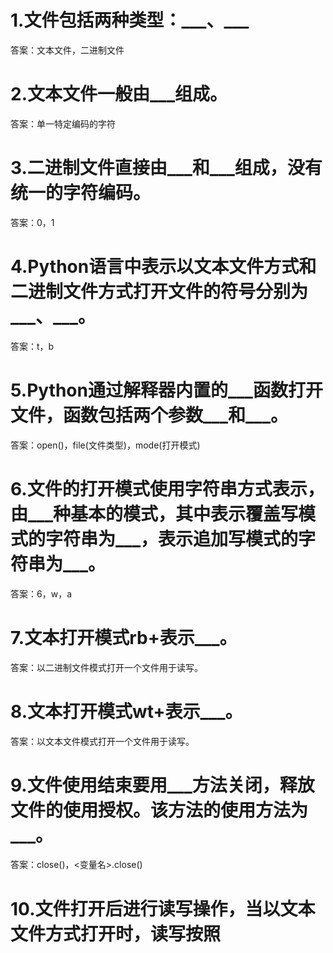 # 1.文件包括两种类型：\_\_\_、\_\_\_
答案：文本文件，二进制文件
# 2.文本文件一般由\_\_\_组成。
答案：单一特定编码的字符
# 3.二进制文件直接由\_\_\_和\_\_\_组成，没有统一的字符编码。
答案：0，1
# 4.Python语言中表示以文本文件方式和二进制文件方式打开文件的符号分别为\_\_\_、\_\_\_。
答案：t，b
# 5.Python通过解释器内置的\_\_\_函数打开文件，函数包括两个参数\_\_\_和\_\_\_。
答案：open()，file(文件类型)，mode(打开模式)
# 6.文件的打开模式使用字符串方式表示，由\_\_\_种基本的模式，其中表示覆盖写模式的字符串为\_\_\_，表示追加写模式的字符串为\_\_\_。
答案：6，w，a
# 7.文本打开模式rb+表示\_\_\_。
答案：以二进制文件模式打开一个文件用于读写。
# 8.文本打开模式wt+表示\_\_\_。
答案：以文本文件模式打开一个文件用于读写。
# 9.文件使用结束要用\_\_\_方法关闭，释放文件的使用授权。该方法的使用方法为\_\_\_。
答案：close()，<变量名>.close()
# 10.文件打开后进行读写操作，当以文本文件方式打开时，读写按照
